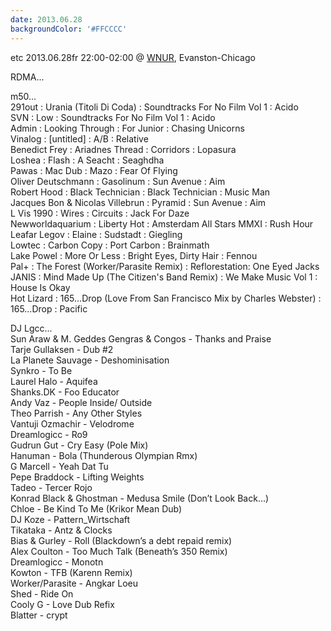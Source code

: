 ```yaml
---
date: 2013.06.28
backgroundColor: '#FFCCCC'
---
```


etc 2013.06.28fr 22:00-02:00 @ [WNUR](http://www.wnur.org/), Evanston-Chicago  

RDMA...  

m50...  
291out : Urania (Titoli Di Coda) : Soundtracks For No Film Vol 1 : Acido  
SVN : Low : Soundtracks For No Film Vol 1 : Acido  
Admin : Looking Through : For Junior : Chasing Unicorns  
Vinalog : \[untitled\] : A/B : Relative  
Benedict Frey : Ariadnes Thread : Corridors : Lopasura  
Loshea : Flash : A Seacht : Seaghdha  
Pawas : Mac Dub : Mazo : Fear Of Flying  
Oliver Deutschmann : Gasolinum : Sun Avenue : Aim  
Robert Hood : Black Technician : Black Technician : Music Man  
Jacques Bon & Nicolas Villebrun : Pyramid : Sun Avenue : Aim  
L Vis 1990 : Wires : Circuits : Jack For Daze  
Newworldaquarium : Liberty Hot : Amsterdam All Stars MMXI : Rush Hour  
Leafar Legov : Elaine : Sudstadt : Giegling  
Lowtec : Carbon Copy : Port Carbon : Brainmath  
Lake Powel : More Or Less : Bright Eyes, Dirty Hair : Fennou  
Pal+ : The Forest (Worker/Parasite Remix) : Reflorestation: One Eyed Jacks  
JANIS : Mind Made Up (The Citizen's Band Remix) : We Make Music Vol 1 : House Is Okay  
Hot Lizard : 165...Drop (Love From San Francisco Mix by Charles Webster) : 165...Drop : Pacific  

DJ Lgcc...  
Sun Araw & M. Geddes Gengras & Congos - Thanks and Praise  
Tarje Gullaksen - Dub #2  
La Planete Sauvage - Deshominisation  
Synkro - To Be  
Laurel Halo - Aquifea  
Shanks.DK - Foo Educator  
Andy Vaz - People Inside/ Outside  
Theo Parrish - Any Other Styles  
Vantuji Ozmachir - Velodrome  
Dreamlogicc - Ro9  
Gudrun Gut - Cry Easy (Pole Mix)  
Hanuman - Bola (Thunderous Olympian Rmx)  
G Marcell - Yeah Dat Tu  
Pepe Braddock - Lifting Weights  
Tadeo - Tercer Rojo  
Konrad Black & Ghostman - Medusa Smile (Don’t Look Back...)  
Chloe - Be Kind To Me (Krikor Mean Dub)  
DJ Koze - Pattern\_Wirtschaft  
Tikataka - Antz & Clocks  
Bias & Gurley - Roll (Blackdown’s a debt repaid remix)  
Alex Coulton - Too Much Talk (Beneath’s 350 Remix)  
Dreamlogicc - Monotn  
Kowton - TFB (Karenn Remix)  
Worker/Parasite - Angkar Loeu  
Shed - Ride On  
Cooly G - Love Dub Refix  
Blatter - crypt